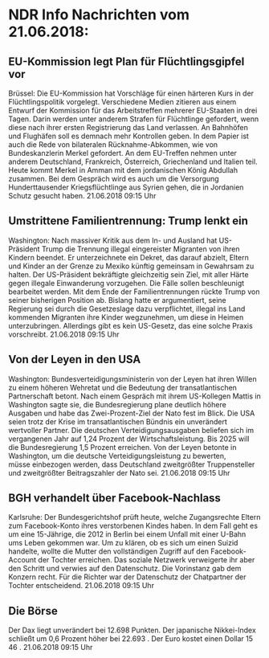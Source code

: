 # NDR Info Nachrichten vom 21.06.2018:


## EU-Kommission legt Plan für Flüchtlingsgipfel vor
Brüssel: Die EU-Kommission hat Vorschläge für einen härteren Kurs in der Flüchtlingspolitik vorgelegt. Verschiedene Medien zitieren aus einem Entwurf der Kommission für das Arbeitstreffen mehrerer EU-Staaten in drei Tagen. Darin werden unter anderem Strafen für Flüchtlinge gefordert, wenn diese nach ihrer ersten Registrierung das Land verlassen. An Bahnhöfen und Flughäfen soll es demnach mehr Kontrollen geben. In dem Papier ist auch die Rede von bilateralen Rücknahme-Abkommen, wie von Bundeskanzlerin Merkel gefordert. An dem EU-Treffen nehmen unter anderem Deutschland, Frankreich, Österreich, Griechenland und Italien teil. Heute kommt Merkel in Amman mit dem jordanischen König Abdullah zusammen. Bei dem Gespräch wird es auch um die Versorgung Hunderttausender Kriegsflüchtlinge aus Syrien gehen, die in Jordanien Schutz gesucht haben. 21.06.2018 09:15 Uhr 

## Umstrittene Familientrennung: Trump lenkt ein
Washington: Nach massiver Kritik aus dem In- und Ausland hat US-Präsident Trump die Trennung illegal eingereister Migranten von ihren Kindern beendet. Er unterzeichnete ein Dekret, das darauf abzielt, Eltern und Kinder an der Grenze zu Mexiko künftig gemeinsam in Gewahrsam zu halten. Der US-Präsident  bekräftigte gleichzeitig sein Ziel, mit aller Härte gegen illegale Einwanderung vorzugehen. Die Fälle sollen beschleunigt bearbeitet werden. Mit dem Ende der Familientrennungen rückte Trump von seiner bisherigen Position ab. Bislang hatte er argumentiert, seine Regierung sei durch die Gesetzeslage dazu verpflichtet, illegal ins Land kommenden Migranten ihre Kinder wegzunehmen, um diese in Heimen unterzubringen. Allerdings gibt es kein US-Gesetz, das eine solche Praxis vorschreibt. 21.06.2018 09:15 Uhr 

## Von der Leyen in den USA
Washington: Bundesverteidigungsministerin von der Leyen hat ihren Willen zu einem höheren Wehretat und die Bedeutung der transatlantischen Partnerschaft betont. Nach einem Gespräch mit ihrem US-Kollegen Mattis in Washington sagte sie, die Bundesregierung plane deutlich höhere Ausgaben und habe das Zwei-Prozent-Ziel der Nato fest im Blick. Die USA seien trotz der Krise im transatlantischen Bündnis ein unverändert wertvoller Partner. Die deutschen Verteidigungsausgaben beliefen sich im vergangenen Jahr auf 1,24 Prozent der Wirtschaftsleistung. Bis 2025 will die Bundesregierung 1,5 Prozent erreichen. Von der Leyen betonte in Washington, um die deutsche Verteidigungsleistung zu bewerten, müsse einbezogen werden, dass Deutschland zweitgrößter Truppensteller und zweitgrößter Beitragszahler der Nato sei. 21.06.2018 09:15 Uhr 

## BGH verhandelt über Facebook-Nachlass
Karlsruhe: Der Bundesgerichtshof prüft heute, welche Zugangsrechte Eltern zum Facebook-Konto ihres verstorbenen Kindes haben. In dem Fall geht es um eine 15-Jährige, die 2012 in Berlin bei einem Unfall mit einer U-Bahn ums Leben gekommen war. Um zu klären, ob es sich um einen Suizid handelte, wollte die Mutter den vollständigen Zugriff auf den Facebook-Account der Tochter erreichen. Das soziale Netzwerk verweigerte ihr aber den Schritt und verwies auf den Datenschutz. Die Vorinstanz gab dem Konzern recht. Für die Richter war der Datenschutz der Chatpartner der Tochter entscheidend. 21.06.2018 09:15 Uhr 

## Die Börse
Der Dax liegt unverändert bei  12.698  Punkten. Der japanische Nikkei-Index schließt um  0,6  Prozent höher bei  22.693 . Der Euro kostet einen Dollar  15 46 . 21.06.2018 09:15 Uhr 
